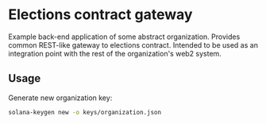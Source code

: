 # Elections contract gateway

Example back-end application of some abstract organization. 
Provides common REST-like gateway to elections contract.
Intended to be used as an integration point with the rest of the organization's web2 system.

## Usage

Generate new organization key:
```bash
solana-keygen new -o keys/organization.json
```
